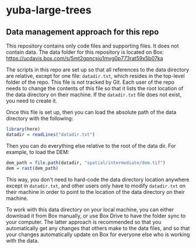 # yuba-large-trees

## Data management approach for this repo

This repository contains only code files and supporting files. It does not contain data. The data folder for this repository is located on Box: https://ucdavis.box.com/s/5mt2gpncsju1mvg0p773rat59x5b07ka

The scripts in this repo are set up so that all references to the data directory are relative, except for one file: `datadir.txt`, which resides in the top-level folder of the repo. This file is not tracked by Git. Each user of the repo needs to change the contents of this file so that it lists the root location of the data directory on their machine. If the `datadir.txt` file does not exist, you need to create it.

Once this file is set up, then you can load the absolute path of the data directory with the following:
```R 
library(here)
datadir = readLines("datadir.txt")
```

Then you can do everything else relative to the root of the data dir. For example, to load the DEM:
```R
dem_path = file.path(datadir, "spatial/intermediate/dem.tif")
dem = rast(dem_path)
```
This way, you don't need to hard-code the data directory location anywhere except in `datadir.txt`, and other users only have to modify `datadir.txt` on their machine in order to point to the location of the data directory on their machine.

To work with this data directory on your local machine, you can either download it from Box manually, or use Box Drive to have the folder sync to your computer. The latter approach is recommended so that you automatically get any changes that others make to the data files, and so that your changes automatically update on Box for everyone else who is working with the data.
